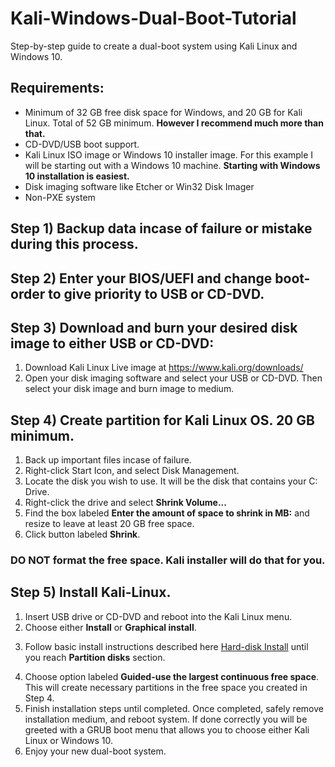 # Kali-Windows-Dual-Boot-Tutorial
Step-by-step guide to create a dual-boot system using Kali Linux and Windows 10.

## Requirements:
- Minimum of 32 GB free disk space for Windows, and 20 GB for Kali Linux. Total of 52 GB minimum. **However I recommend much more than that.**
- CD-DVD/USB boot support.
- Kali Linux ISO image or Windows 10 installer image. For this example I will be starting out with a Windows 10 machine. **Starting with Windows 10 installation is easiest.**
- Disk imaging software like Etcher or Win32 Disk Imager
- Non-PXE system

## Step 1) Backup data incase of failure or mistake during this process.

## Step 2) Enter your BIOS/UEFI and change boot-order to give priority to USB or CD-DVD.

## Step 3) Download and burn your desired disk image to either USB or CD-DVD:
1. Download Kali Linux Live image at https://www.kali.org/downloads/
2. Open your disk imaging software and select your USB or CD-DVD. Then select your disk image and burn image to medium.

## Step 4) Create partition for Kali Linux OS. 20 GB minimum. 
1. Back up important files incase of failure.  
2. Right-click Start Icon, and select Disk Management. 
3. Locate the disk you wish to use. It will be the disk that contains your C: Drive.
4. Right-click the drive and select **Shrink Volume...**
5. Find the box labeled **Enter the amount of space to shrink in MB:** and resize to leave at least 20 GB free space.
6. Click button labeled **Shrink**.

### DO NOT format the free space. Kali installer will do that for you.

## Step 5) Install Kali-Linux.
1. Insert USB drive or CD-DVD and reboot into the Kali Linux menu.
2. Choose either **Install** or **Graphical install**.
3) Follow basic install instructions described here [Hard-disk Install](https://www.kali.org/docs/installation/kali-linux-hard-disk-install/) until you reach **Partition disks** section.
4. Choose option labeled **Guided-use the largest continuous free space**. This will create necessary partitions in the free space you created in Step 4.
5. Finish installation steps until completed. Once completed, safely remove installation medium, and reboot system. If done correctly you will be greeted with a GRUB boot menu that allows you to choose either Kali Linux or Windows 10. 
6. Enjoy your new dual-boot system. 


